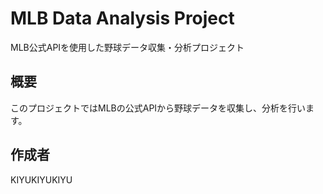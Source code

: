 # MLB Data Analysis Project

MLB公式APIを使用した野球データ収集・分析プロジェクト

## 概要

このプロジェクトではMLBの公式APIから野球データを収集し、分析を行います。

## 作成者

KIYUKIYUKIYU